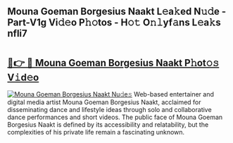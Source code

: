 ## Mouna Goeman Borgesius Naakt L𝚎a𝚔ed N𝚞𝚍e - Part-V1g Vi𝚍𝚎o P𝚑𝚘tos - H𝚘𝚝 O𝚗𝚕yf𝚊ns L𝚎a𝚔s nfli7

# <h2><a href="http://kfesuz.oniu.top/?m=Mouna+Goeman+Borgesius+Naakt">🔗👉 🔴 Mouna Goeman Borgesius Naakt P𝚑ot𝚘𝚜 V𝚒d𝚎o</a></h2>

[![Mouna Goeman Borgesius Naakt Nu𝚍e𝚜](https://i.imgur.com/0qMVB7G.gif)](http://kfesuz.oniu.top/?m=Mouna+Goeman+Borgesius+Naakt)
Web-based entertainer and digital media artist Mouna Goeman Borgesius Naakt, acclaimed for disseminating dance and lifestyle ideas through solo and collaborative dance performances and short videos. The public face of Mouna Goeman Borgesius Naakt is defined by its accessibility and relatability, but the complexities of his private life remain a fascinating unknown.  
